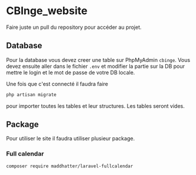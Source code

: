 # CBInge_website

Faire juste un pull du repository pour accéder au projet.

## Database

Pour la database vous devez creer une table sur PhpMyAdmin `cbinge`.
Vous devez ensuite aller dans le fichier `.env` et modifier la partie sur la DB pour mettre le login et le mot de passe de votre DB locale.

Une fois que c'est connecté il faudra faire 
```bash
php artisan migrate
```
pour importer toutes les tables et leur structures. Les tables seront vides.

## Package

Pour utiliser le site il faudra utiliser plusieur package. 

### Full calendar
```bash
composer require maddhatter/laravel-fullcalendar
```
